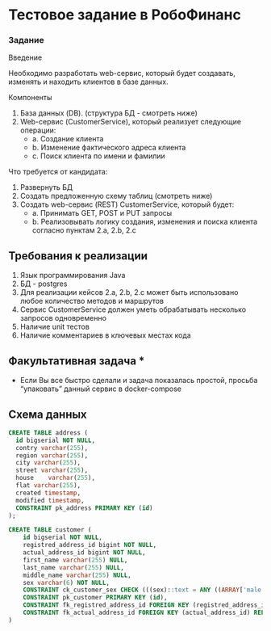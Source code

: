 # Тестовое задание в РобоФинанс

### Задание
Введение

Необходимо разработать web-сервис, который будет создавать, изменять и находить клиентов в базе данных.

Компоненты
1. База данных (DB). (структура БД - смотреть ниже)
2. Web-сервис (CustomerService), который реализует следующие операции:
    - a.  Создание клиента
    - b.  Изменение фактического адреса клиента
    - c.  Поиск клиента по имени и фамилии

Что требуется от кандидата:
1. Развернуть БД
2. Создать предложенную схему таблиц (смотреть ниже)
2. Создать web-сервис (REST) CustomerService, который будет:
    - a. Принимать GET, POST и PUT запросы
    - b. Реализовывать логику создания, изменения и поиска клиента согласно пунктам 2.a, 2.b, 2.c

## Требования к реализации
 
1. Язык программирования Java
2. БД - postgres
3. Для реализации кейсов 2.a, 2.b, 2.c может быть использовано любое количество методов и маршрутов
3. Сервис CustomerService должен уметь обрабатывать несколько запросов одновременно
4. Наличие unit тестов
5. Наличие комментариев в ключевых местах кода

## Факультативная задача *
- Если Вы все быстро сделали и задача показалась простой, просьба “упаковать” данный сервис в docker-compose 

## Схема данных
````sql
CREATE TABLE address (
  id bigserial NOT NULL,
  contry varchar(255),
  region varchar(255),
  city varchar(255),
  street varchar(255),
  house    varchar(255),
  flat varchar(255),
  created timestamp,
  modified timestamp,
  CONSTRAINT pk_address PRIMARY KEY (id)
);

CREATE TABLE customer (
    id bigserial NOT NULL,
    registred_address_id bigint NOT NULL,
    actual_address_id bigint NOT NULL,
    first_name varchar(255) NULL,
    last_name varchar(255) NULL,
    middle_name varchar(255) NULL,
    sex varchar(6) NOT NULL,
    CONSTRAINT ck_customer_sex CHECK (((sex)::text = ANY ((ARRAY['male'::character varying, 'female'::character varying])::text[]))),
    CONSTRAINT pk_customer PRIMARY KEY (id),
    CONSTRAINT fk_registred_address_id FOREIGN KEY (registred_address_id) REFERENCES address(id) ON UPDATE RESTRICT ON DELETE RESTRICT,
    CONSTRAINT fk_actual_address_id FOREIGN KEY (actual_address_id) REFERENCES address(id) ON UPDATE RESTRICT ON DELETE RESTRICT
) 
````